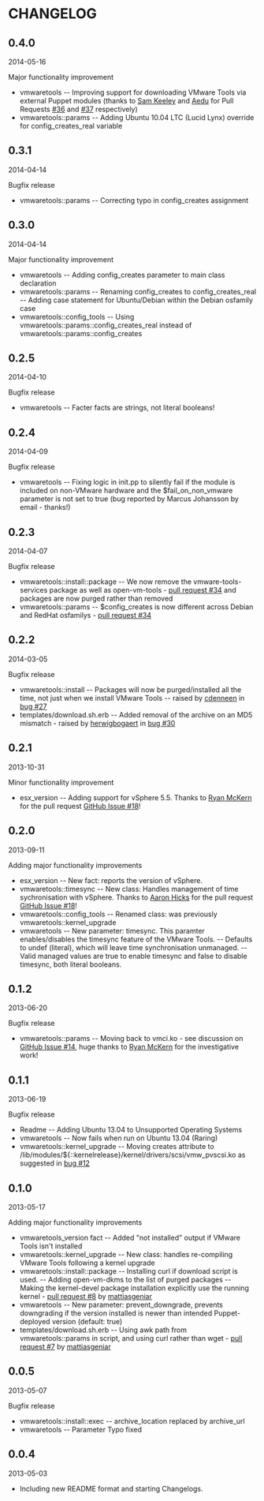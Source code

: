 CHANGELOG
=========

0.4.0
-----

2014-05-16

Major functionality improvement

* vmwaretools         -- Improving support for downloading VMware Tools via external Puppet modules (thanks to [Sam Keeley](https://github.com/keeleysam) and [Aedu](https://github.com/Aedu) for Pull Requests [#36](https://github.com/craigwatson/puppet-vmwaretools/pull/36) and [#37](https://github.com/craigwatson/puppet-vmwaretools/pull/37) respectively)
* vmwaretools::params -- Adding Ubuntu 10.04 LTC (Lucid Lynx) override for config_creates_real variable

0.3.1
-----

2014-04-14

Bugfix release

* vmwaretools::params -- Correcting typo in config_creates assignment

0.3.0
-----

2014-04-14

Major functionality improvement

  * vmwaretools               -- Adding config_creates parameter to main class declaration
  * vmwaretools::params       -- Renaming config_creates to config_creates_real
                              -- Adding case statement for Ubuntu/Debian within the Debian osfamily case
  * vmwaretools::config_tools -- Using vmwaretools::params::config_creates_real instead of vmwaretools::params::config_creates

0.2.5
-----

2014-04-10

Bugfix release

  * vmwaretools -- Facter facts are strings, not literal booleans!

0.2.4
-----

2014-04-09

Bugfix release

  * vmwaretools -- Fixing logic in init.pp to silently fail if the module is included on non-VMware hardware and the $fail_on_non_vmware parameter is not set to true (bug reported by Marcus Johansson by email - thanks!)

0.2.3
-----

2014-04-07

Bugfix release

  * vmwaretools::install::package -- We now remove the vmware-tools-services package as well as open-vm-tools - [pull request #34](https://github.com/craigwatson/puppet-vmwaretools/pull/34) and packages are now purged rather than removed
  * vmwaretools::params           -- $config_creates is now different across Debian and RedHat osfamilys - [pull request #34](https://github.com/craigwatson/puppet-vmwaretools/pull/34)


0.2.2
-----

2014-03-05

Bugfix release

  * vmwaretools::install      -- Packages will now be purged/installed all the time, not just when we install VMware Tools -- raised by [cdenneen](https://github.com/cdenneen) in [bug #27](https://github.com/craigwatson/puppet-vmwaretools/issues/27)
  * templates/download.sh.erb -- Added removal of the archive on an MD5 mismatch - raised by [herwigbogaert](https://github.com/herwigbogaert) in [bug #30](https://github.com/craigwatson/puppet-vmwaretools/issues/30)


0.2.1
-----

2013-10-31

Minor functionality improvement

  * esx_version -- Adding support for vSphere 5.5. Thanks to [Ryan McKern](https://github.com/mckern) for the pull request [GitHub Issue #18](https://github.com/craigwatson/puppet-vmwaretools/pull/22)!

0.2.0
-----

2013-09-11

Adding major functionality improvements

  * esx_version               -- New fact: reports the version of vSphere.
  * vmwaretools::timesync     -- New class: Handles management of time sychronisation with vSphere. Thanks to [Aaron Hicks](https://github.com/Aethylred) for the pull request [GitHub Issue #18](https://github.com/craigwatson/puppet-vmwaretools/pull/18)!
  * vmwaretools::config_tools -- Renamed class: was previously vmwaretools::kernel_upgrade
  * vmwaretools               -- New parameter: timesync. This paramter enables/disables the timesync feature of the VMware Tools.
                              -- Defaults to undef (literal), which will leave time synchronisation unmanaged.
                              -- Valid managed values are true to enable timesync and false to disable timesync, both literal booleans.

0.1.2
-----

2013-06-20

Bugfix release

  * vmwaretools::params -- Moving back to vmci.ko - see discussion on [GitHub Issue #14](https://github.com/craigwatson/puppet-vmwaretools/pull/14), huge thanks to [Ryan McKern](https://github.com/mckern) for the investigative work!

0.1.1
-----

2013-06-19

Bugfix release

  * Readme                      -- Adding Ubuntu 13.04 to Unsupported Operating Systems
  * vmwaretools                 -- Now fails when run on Ubuntu 13.04 (Raring)
  * vmwaretools::kernel_upgrade -- Moving creates attribute to /lib/modules/${::kernelrelease}/kernel/drivers/scsi/vmw_pvscsi.ko as suggested in [bug #12](https://github.com/craigwatson/puppet-vmwaretools/issues/12)

0.1.0
-----

2013-05-17

Adding major functionality improvements

  * vmwaretools_version fact      -- Added "not installed" output if VMware Tools isn't installed
  * vmwaretools::kernel_upgrade   -- New class: handles re-compiling VMware Tools following a kernel upgrade
  * vmwaretools::install::package -- Installing curl if download script is used.
                                  -- Adding open-vm-dkms to the list of purged packages
                                  -- Making the kernel-devel package installation explicitly use the running kernel - [pull request #8](https://github.com/craigwatson/puppet-vmwaretools/pull/8) by [mattiasgeniar](https://github.com/mattiasgeniar)
  * vmwaretools                   -- New parameter: prevent_downgrade, prevents downgrading if the version installed is newer than intended Puppet-deployed version (default: true)
  * templates/download.sh.erb     -- Using awk path from vmwaretools::params in script, and using curl rather than wget - [pull request #7](https://github.com/craigwatson/puppet-vmwaretools/pull/7) by [mattiasgeniar](https://github.com/mattiasgeniar)

0.0.5
-----

2013-05-07

Bugfix release

  * vmwaretools::install::exec -- archive_location replaced by archive_url
  * vmwaretools                -- Parameter Typo fixed

0.0.4
-----

2013-05-03

  * Including new README format and starting Changelogs.
